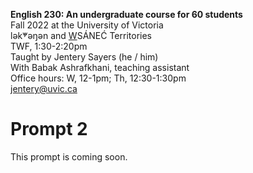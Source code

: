 **English 230: An undergraduate course for 60 students**      
Fall 2022 at the University of Victoria  
lək̓ʷəŋən and <u>W</u>SÁNEĆ Territories  
TWF, 1:30-2:20pm  
Taught by Jentery Sayers (he / him)   
With Babak Ashrafkhani, teaching assistant     
Office hours: W, 12-1pm; Th, 12:30-1:30pm  
[jentery@uvic.ca](mailto:jentery@uvic.ca)

# Prompt 2 

This prompt is coming soon.  